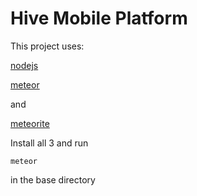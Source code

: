 Hive Mobile Platform
====================

This project uses:

[nodejs](https://github.com/joyent/node)

[meteor](https://www.meteor.com/)

and

[meteorite](https://github.com/oortcloud/meteorite/)

Install all 3 and run

    meteor

in the base directory
